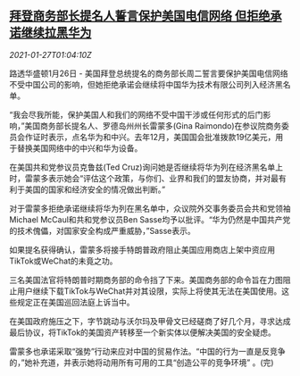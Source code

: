 <!--1611710594000-->
[拜登商务部长提名人誓言保护美国电信网络 但拒绝承诺继续拉黑华为](https://cn.reuters.com/article/usa-commerce-nominee-0126-tues-idCNKBS29W03U)
------

<div><i>2021-01-27T01:04:10Z</i></div><p>路透华盛顿1月26日 - 美国拜登总统提名的商务部长周二誓言要保护美国电信网络不受中国公司的影响，但她拒绝承诺会继续将中国华为技术有限公司列入经济黑名单。</p><p>“我会尽我所能，保护美国人和我们的网络不受中国干涉或任何形式的后门影响，”美国商务部长提名人、罗德岛州州长雷蒙多(Gina Raimondo)在参议院商务委员会作证时表示，点名华为和中兴。去年12月，美国国会批准拨款19亿美元，用于替换美国网络中的中兴和华为设备。</p><p>在美国共和党参议员克鲁兹(Ted Cruz)询问她是否继续将华为列在经济黑名单上时，雷蒙多表示她会“评估这个政策，与你们、业界和我们的盟友协商，并对最有利于美国的国家和经济安全的情况做出判断。”</p><p>对于雷蒙多拒绝承诺继续将华为列在黑名单中，众议院外交事务委员会共和党领袖Michael McCaul和共和党参议员Ben Sasse均予以批评。“华为仍然是中国共产党的技术傀儡，对国家安全构成严重威胁，”Sasse表示。</p><p>如果提名获得确认，雷蒙多将接手特朗普政府阻止美国应用商店上架中资应用TikTok或WeChat的未竟之功。</p><p>三名美国法官将特朗普时期商务部的命令挡了下来。美国商务部的命令旨在力图阻止用户继续下载TikTok与WeChat并对其设限，实际上将使其无法在美国使用。这些规定正在美国巡回法庭上诉当中。</p><p>在美国政府施压之下，字节跳动与沃尔玛及甲骨文已经磋商了好几个月，寻求达成最后协议，将TikTok的美国资产转移至一个新实体以便解决美国的安全疑虑。</p><p>雷蒙多也承诺采取“强势”行动来应对中国的贸易作法。“中国的行为一直是反竞争的，”她补充道，并表示她将动用所有可用的工具“创造公平的竞争环境” 。(完)</p>
